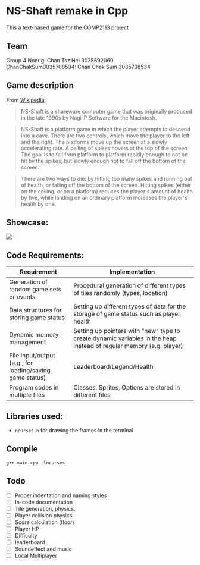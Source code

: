# NS-Shaft remake in Cpp
This a text-based game for the COMP2113 project

## Team 
Group 4 
Nonug: Chan Tsz Hei 3035692060  
ChanChakSum3035708534: Chan Chak Sum 3035708534

## Game description
From [Wikipedia](https://en.wikipedia.org/wiki/NS-Shaft):
> NS-Shaft is a shareware computer game that was originally produced in the late 1990s by Nagi-P Software for the Macintosh.  

> NS-Shaft is a platform game in which the player attempts to descend into a cave. There are two controls, which move the player to the left and the right. The platforms move up the screen at a slowly accelerating rate. A ceiling of spikes hovers at the top of the screen. The goal is to fall from platform to platform rapidly enough to not be hit by the spikes, but slowly enough not to fall off the bottom of the screen.  

> There are two ways to die: by hitting too many spikes and running out of health, or falling off the bottom of the screen. Hitting spikes (either on the ceiling, or on a platform) reduces the player's amount of health by five, while landing on an ordinary platform increases the player's health by one.

## Showcase:
[![](http://img.youtube.com/vi/-SksNwLmSSE/0.jpg)](https://youtu.be/-SksNwLmSSE?t=32 "")

## Code Requirements:
Requirement | Implementation
------------ | -------------
Generation of random game sets or events | Procedural generation of different types of tiles randomly (types, location)
Data structures for storing game status | Setting up different types of data for the storage of game status such as player health 
Dynamic memory management | Setting up pointers with "new" type to create dynamic variables in the heap instead of regular memory (e.g. player)
File input/output (e.g., for loading/saving game status) | Leaderboard/Legend/Health
Program codes in multiple files | Classes, Sprites, Options are stored in different files  

## Libraries used:
- `ncurses.h` for drawing the frames in the terminal

## Compile
`g++ main.cpp -lncurses`

## Todo
- [ ] Proper indentation and naming styles
- [ ] In-code documentation
- [ ] Tile generation, physics.
- [ ] Player collision physics
- [ ] Score calculation (floor)
- [ ] Player HP
- [ ] Difficulty
- [ ] leaderboard
- [ ] Soundeffect and music
- [ ] Local Multiplayer
